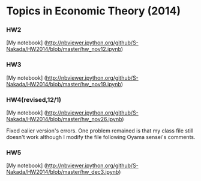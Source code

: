 Topics in Economic Theory (2014)
=============
### HW2
[My notebook] (http://nbviewer.ipython.org/github/S-Nakada/HW2014/blob/master/hw_nov12.ipynb)

### HW3
[My notebook] (http://nbviewer.ipython.org/github/S-Nakada/HW2014/blob/master/hw_nov19.ipynb)

### HW4(revised,12/1)
[My notebook] (http://nbviewer.ipython.org/github/S-Nakada/HW2014/blob/master/hw_nov26.ipynb)

Fixed ealier version's errors. One problem remained is that my class file still doesn't work although I modify the file following Oyama sensei's comments.

### HW5
[My notebook] (http://nbviewer.ipython.org/github/S-Nakada/HW2014/blob/master/hw_dec3.ipynb)